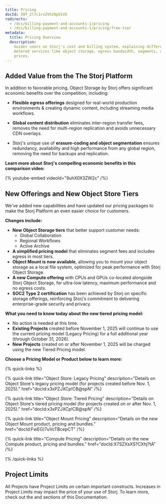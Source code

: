 ```yaml
---
title: Pricing
docId: 59T_2l7c1rvZVhI8p91VX
redirects:
  - /dcs/billing-payment-and-accounts-1/pricing
  - /dcs/billing-payment-and-accounts-1/pricing/free-tier
metadata:
  title: Pricing Overview
  description:
    Guides users on Storj's cost and billing system, explaining different
    metered services like object storage, egress bandwidth, segments, and their respective
    prices.
---
```


## Added Value from the The Storj Platform

In addition to favorable pricing, Object Storage by Storj offers significant economic benefits over the competition, including:

- **Flexible egress offerings** designed for real-world production environments & creating dynamic content, including streaming media workflows.

- **Global content distribution** eliminates inter-region transfer fees, removes the need for multi-region replication and avoids unnecessary CDN overlays.

- Storj's unique use of **erasure-coding and object segmentation** ensures redundancy, availability and high performance from any global region, removing the need for backups and replication.

**Learn more about Storj's compelling economic benefits in this comparison video:**

{% youtube-embed videoId="9uhX0X3ZW2c" /%}


## New Offerings and New Object Store Tiers

We've added new capabilities and have updated our pricing packages to make the Storj Platform an even easier choice for customers. 

**Changes include:**

- **New Object Storage tiers** that better support customer needs: 
  - Global Collaboration
  - Regional Workflows
  - Active Archive
- **A simplified pricing model** that eliminates segment fees and includes egress in most tiers.
- **Object Mount is now available**, allowing you to mount your object storage as a local file system, optimized for peak performance with Storj Object Storage.
- **A new Compute offering** with CPUs and GPUs co-located alongside Storj Object Storage, for ultra-low latency, maximum performance and no egress costs.
- **SOC2 Type 2 certification** has been achieved by Storj on specific storage offerings, reinforcing Storj's commitment to delivering enterprise-grade security and privacy.

**What you need to know today about the new tiered pricing model:**
- No action is needed at this time.
- **Existing Projects** created before November 1, 2025 will continue to use the current pricing model (Legacy Pricing) for a full additional year (through October 31, 2026). 
- **New Projects** created on or after November 1, 2025 will be charged using the new Tiered Pricing model.

**Choose a Pricing Model or Product below to learn more:**

{% quick-links %}

{% quick-link
  title="Object Store: Legacy Pricing"
  description="Details on Object Store's legacy pricing model (for projects created before Nov. 1, 2025)."
  href="docId:x3xPZJXCp!CB@spN"
/%}

{% quick-link
  title="Object Store: Tiered Pricing"
  description="Details on Object Store's tiered pricing model (for projects created on or after Nov. 1, 2025)."
  href="docId:x3xPZJXCp!CB@spN"
/%}

{% quick-link
  title="Object Mount Pricing" 
  description="Details on the new Object Mount product, pricing and bundles." 
  href="docId:FwEG)7uVcTBcepCT" 
/%}

{% quick-link 
  title="Compute Pricing" 
  description="Details on the new Compute product, pricing and bundles." 
  href="docId:X7SZXsXS?CXhj?tA" 
/%}

{% /quick-links %}

## Project Limits

All Projects have Project Limits on certain important constructs. Increases in Project Limits may impact the price of your use of Storj. To learn more, check out the [](docId:Zrbz4XYhIOm99hhRShWHg) and [](docId:A4kUGYhfgGbVhlQ2ZHXVS) sections of this Documentation.

